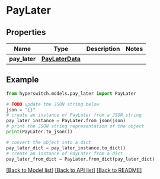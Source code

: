 # PayLater


## Properties

Name | Type | Description | Notes
------------ | ------------- | ------------- | -------------
**pay_later** | [**PayLaterData**](PayLaterData.md) |  | 

## Example

```python
from hyperswitch.models.pay_later import PayLater

# TODO update the JSON string below
json = "{}"
# create an instance of PayLater from a JSON string
pay_later_instance = PayLater.from_json(json)
# print the JSON string representation of the object
print(PayLater.to_json())

# convert the object into a dict
pay_later_dict = pay_later_instance.to_dict()
# create an instance of PayLater from a dict
pay_later_from_dict = PayLater.from_dict(pay_later_dict)
```
[[Back to Model list]](../README.md#documentation-for-models) [[Back to API list]](../README.md#documentation-for-api-endpoints) [[Back to README]](../README.md)


